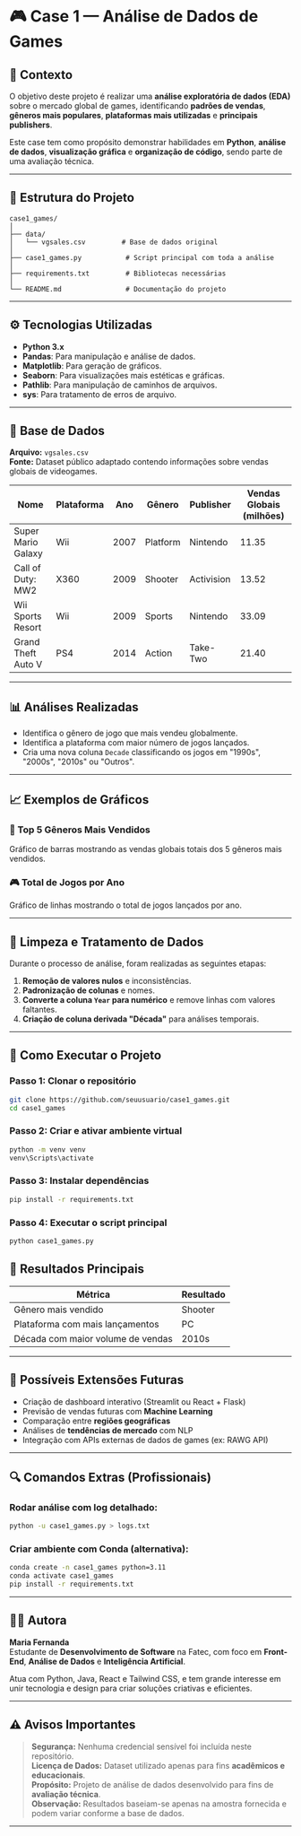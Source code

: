 # 🎮 Case 1 — Análise de Dados de Games

## 🧠 Contexto

O objetivo deste projeto é realizar uma **análise exploratória de dados (EDA)** sobre o mercado global de games, identificando **padrões de vendas**, **gêneros mais populares**, **plataformas mais utilizadas** e **principais publishers**.

Este case tem como propósito demonstrar habilidades em **Python**, **análise de dados**, **visualização gráfica** e **organização de código**, sendo parte de uma avaliação técnica.

---

## 📁 Estrutura do Projeto

```
case1_games/
│
├── data/
│   └── vgsales.csv         # Base de dados original
│
├── case1_games.py           # Script principal com toda a análise
│
├── requirements.txt         # Bibliotecas necessárias
│
└── README.md                # Documentação do projeto
```

---

## ⚙️ Tecnologias Utilizadas

- **Python 3.x**
- **Pandas**: Para manipulação e análise de dados.
- **Matplotlib**: Para geração de gráficos.
- **Seaborn**: Para visualizações mais estéticas e gráficas.
- **Pathlib**: Para manipulação de caminhos de arquivos.
- **sys**: Para tratamento de erros de arquivo.

---

## 💾 Base de Dados

**Arquivo:** `vgsales.csv`  
**Fonte:** Dataset público adaptado contendo informações sobre vendas globais de videogames.

| Nome               | Plataforma | Ano  | Gênero   | Publisher  | Vendas Globais (milhões) |
| ------------------ | ---------- | ---- | -------- | ---------- | ------------------------ |
| Super Mario Galaxy | Wii        | 2007 | Platform | Nintendo   | 11.35                    |
| Call of Duty: MW2  | X360       | 2009 | Shooter  | Activision | 13.52                    |
| Wii Sports Resort  | Wii        | 2009 | Sports   | Nintendo   | 33.09                    |
| Grand Theft Auto V | PS4        | 2014 | Action   | Take-Two   | 21.40                    |

---

## 📊 Análises Realizadas

- Identifica o gênero de jogo que mais vendeu globalmente.
- Identifica a plataforma com maior número de jogos lançados.
- Cria uma nova coluna `Decade` classificando os jogos em "1990s", "2000s", "2010s" ou "Outros".

---

## 📈 Exemplos de Gráficos

### 🧩 Top 5 Gêneros Mais Vendidos

Gráfico de barras mostrando as vendas globais totais dos 5 gêneros mais vendidos.

### 🎮 Total de Jogos por Ano

Gráfico de linhas mostrando o total de jogos lançados por ano.

---

## 🧹 Limpeza e Tratamento de Dados

Durante o processo de análise, foram realizadas as seguintes etapas:

1. **Remoção de valores nulos** e inconsistências.
2. **Padronização de colunas** e nomes.
3. **Converte a coluna `Year` para numérico** e remove linhas com valores faltantes.
4. **Criação de coluna derivada "Década"** para análises temporais.

---

## 🚀 Como Executar o Projeto

### Passo 1: Clonar o repositório

```bash
git clone https://github.com/seuusuario/case1_games.git
cd case1_games
```

### Passo 2: Criar e ativar ambiente virtual

```bash
python -m venv venv
venv\Scripts\activate
```

### Passo 3: Instalar dependências

```bash
pip install -r requirements.txt
```

### Passo 4: Executar o script principal

```bash
python case1_games.py
```

## 🧩 Resultados Principais

| Métrica                              | Resultado |
| ------------------------------------ | --------- |
| Gênero mais vendido               | Shooter   |
| Plataforma com mais lançamentos   | PC        |
| Década com maior volume de vendas | 2010s     |

---

## 🌱 Possíveis Extensões Futuras

- Criação de dashboard interativo (Streamlit ou React + Flask)
- Previsão de vendas futuras com **Machine Learning**
- Comparação entre **regiões geográficas**
- Análises de **tendências de mercado** com NLP
- Integração com APIs externas de dados de games (ex: RAWG API)

---

## 🔍 Comandos Extras (Profissionais)

### Rodar análise com log detalhado:

```bash
python -u case1_games.py > logs.txt
```

### Criar ambiente com Conda (alternativa):

```bash
conda create -n case1_games python=3.11
conda activate case1_games
pip install -r requirements.txt
```

---

## 👩‍💻 Autora

**Maria Fernanda**  
Estudante de **Desenvolvimento de Software** na Fatec, com foco em **Front-End**, **Análise de Dados** e **Inteligência Artificial**.

Atua com Python, Java, React e Tailwind CSS, e tem grande interesse em unir tecnologia e design para criar soluções criativas e eficientes.

---

## ⚠️ Avisos Importantes

> **Segurança:** Nenhuma credencial sensível foi incluída neste repositório.  
> **Licença de Dados:** Dataset utilizado apenas para fins **acadêmicos e educacionais**.  
> **Propósito:** Projeto de análise de dados desenvolvido para fins de **avaliação técnica**.  
> **Observação:** Resultados baseiam-se apenas na amostra fornecida e podem variar conforme a base de dados.

---
